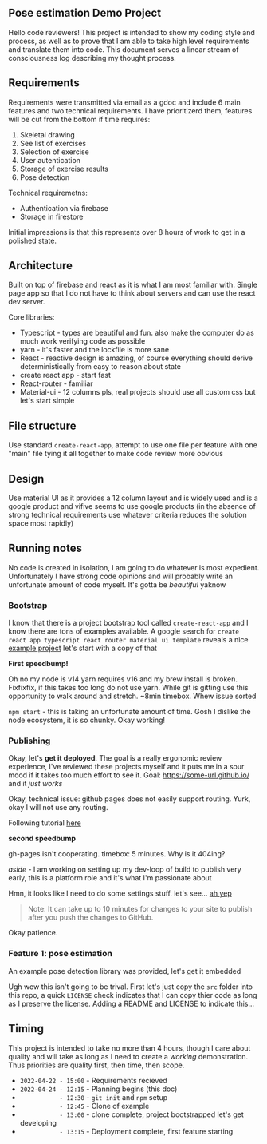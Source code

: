 ## Pose estimation Demo Project

Hello code reviewers! This project is intended to show my coding style and process, as well as to prove that I am able to take high level requirements and translate them into code. This document serves a linear stream of consciousness log describing my thought process.

## Requirements

Requirements were transmitted via email as a gdoc and include 6 main features and two technical requirements. I have prioritizerd them, features will be cut from the bottom if time requires:

1. Skeletal drawing
2. See list of exercises
3. Selection of exercise
4. User autentication
5. Storage of exercise results
6. Pose detection

Technical requiremetns:

* Authentication via firebase
* Storage in firestore

Initial impressions is that this represents over 8 hours of work to get in a polished state.

## Architecture

Built on top of firebase and react as it is what I am most familiar with. Single page app so that I do not have to think about servers and can use the react dev server.

Core libraries:
* Typescript - types are beautiful and fun. also make the computer do as much work verifying code as possible
* yarn - it's faster and the lockfile is more sane
* React - reactive design is amazing, of course everything should derive deterministically from easy to reason about state
* create react app - start fast
* React-router - familiar
* Material-ui - 12 columns pls, real projects should use all custom css but let's start simple

## File structure

Use standard `create-react-app`, attempt to use one file per feature with one "main" file tying it all together to make code review more obvious

## Design

Use material UI as it provides a 12 column layout and is widely used and is a google product and vifive seems to use google products (in the absence of strong technical requirements use whatever criteria reduces the solution space most rapidly)

## Running notes

No code is created in isolation, I am going to do whatever is most expedient. Unfortunately I have strong code opinions and will probably write an unfortunate amount of code myself. It's gotta be *beautiful* yaknow

### Bootstrap

I know that there is a project bootstrap tool called `create-react-app` and I know there are tons of examples available. A google search for `create react app typescript react router material ui template` reveals a nice [example project](https://github.com/mui/material-ui/tree/master/examples/create-react-app-with-typescript) let's start with a copy of that

**First speedbump!**

Oh no my node is v14 yarn requires v16 and my brew install is broken. Fixfixfix, if this takes too long do not use yarn. While git is gitting use this opportunity to walk around and stretch. ~8min timebox. Whew issue sorted

`npm start` - this is taking an unfortunate amount of time. Gosh I dislike the node ecosystem, it is so chunky. Okay working!

### Publishing

Okay, let's **get it deployed**. The goal is a really ergonomic review experience, I've reviewed these projects myself and it puts me in a sour mood if it takes too much effort to see it. Goal: https://some-url.github.io/ and it *just works*

Okay, technical issue: github pages does not easily support routing. Yurk, okay I will not use any routing.

Following tutorial [here](https://medium.com/@itspaulolimahimself/deploying-a-react-js-spa-app-to-github-pages-58ddaa2897a3)

**second speedbump**

gh-pages isn't cooperating. timebox: 5 minutes. Why is it 404ing?

*aside* - I am working on setting up my dev-loop of build to publish very early, this is a platform role and it's what I'm passionate about

Hmn, it looks like I need to do some settings stuff. let's see... [ah yep](https://github.com/sdobz/pose-demo/settings/pages)

> Note: It can take up to 10 minutes for changes to your site to publish after you push the changes to GitHub.

Okay patience.

### Feature 1: pose estimation

An example pose detection library was provided, let's get it embedded

Ugh wow this isn't going to be trival. First let's just copy the `src` folder into this repo, a quick `LICENSE` check indicates that I can copy thier code as long as I preserve the license. Adding a README and LICENSE to indicate this...



## Timing

This project is intended to take no more than 4 hours, though I care about quality and will take as long as I need to create a *working* demonstration. Thus priorities are quality first, then time, then scope.

* `2022-04-22 - 15:00` - Requirements recieved
* `2022-04-24 - 12:15` - Planning begins (this doc)
* `           - 12:30` - `git init` and `npm` setup
* `           - 12:45` - Clone of example
* `           - 13:00` - clone complete, project bootstrapped let's get developing
* `           - 13:15` - Deployment complete, first feature starting